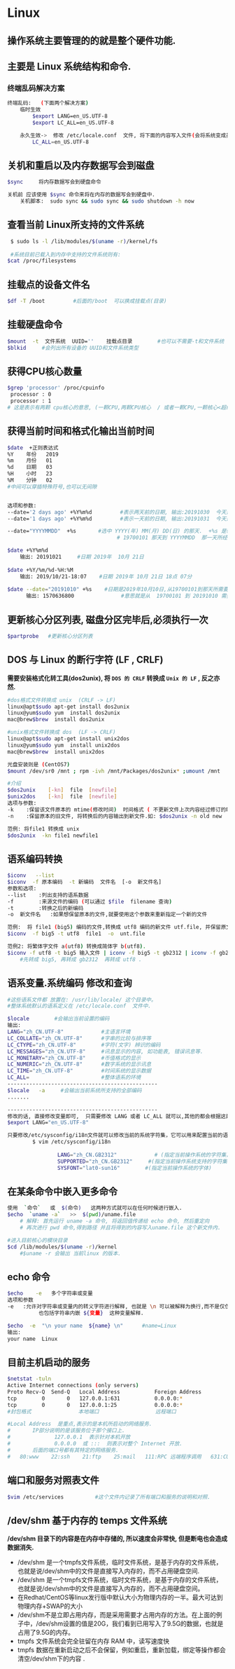 
# Linux

## 操作系统主要管理的的就是整个硬件功能.

## 主要是 Linux 系统结构和命令.

### 终端乱码解决方案

```bash
终端乱码:   (下面两个解决方案)
    临时生效
        $export LANG=en_US.UTF-8
        $export LC_ALL=en_US.UTF-8

    永久生效->  修改 /etc/locale.conf  文件, 将下面的内容写入文件(会将系统变成英文)
        LC_ALL=en_US.UTF-8
```

## 关机和重启以及内存数据写会到磁盘

```bash
$sync     将内存数据写会到硬盘命令

关机前 应该使用 $sync 命令来将在内存的数据写会到硬盘中.
    关机脚本:  sudo sync && sudo sync && sudo shutdown -h now
```

## 查看当前 Linux所支持的文件系统

```bash
 $ sudo ls -l /lib/modules/$(uname -r)/kernel/fs
 
 #系统目前已载入到内存中支持的文件系统则有:
$cat /proc/filesystems
```

## 挂载点的设备文件名

```bash
$df -T /boot         #后面的/boot  可以换成挂载点(目录)
```

## 挂载硬盘命令

```bash
$mount  -t  文件系统  UUID=''    挂载点目录        #也可以不需要-t和文件系统
$blkid     #会列出所有设备的 UUID和文件系统类型
```

## 获得CPU核心数量

```bash
$grep 'processor' /proc/cpuinfo
 processor : 0
 processor : 1
# 这是表示有两颗 cpu核心的意思, (一颗CPU,两颗CPU核心  / 或者一颗CPU,一颗核心<超线程>)
```

## 获得当前时间和格式化输出当前时间

```bash
$date  +正则表达式
%Y    年份   2019
%m    月份   01
%d    日期   03
%H    小时   23
%M    分钟   02
#中间可以穿插特殊符号,也可以无间隙


选项和参数:
--date='2 days ago' +%Y%m%d         #表示两天前的日期, 输出:20191030  今天是20191101
--date='1 days ago' +%Y%m%d         #表示一天前的日期, 输出:20191031  今天是20191101

--date="YYYYMMDD"  +%s	     #选中 YYYY(年) MM(月) DD(日) 的那天.  +%s 是转换成距离从
			                       # 19700101 那天到 YYYYMMDD  那一天所经过的秒数.

$date +%Y%m%d
    输出: 20191021     #日期 2019年  10月 21日
    
$date +%Y/%m/%d-%H:%M
    输出: 2019/10/21-18:07    #日期 2019年 10月 21日 18点 07分
    
$date --date="20191010" +%s    #日期是2019年10月10日,从19700101到那天所需要的秒数
	  输出: 1570636800               #意思就是从  19700101 到 20191010 需要经过这么多秒


```

## 更新核心分区列表, 磁盘分区完毕后,必须执行一次

```bash
$partprobe   #更新核心分区列表
```

## **DOS 与 Linux 的断行字符 \(LF , CRLF\)**

**需要安装格式化转工具\(dos2unix\), 将 `DOS 的 CRLF` 转换成 `Unix 的 LF` , 反之亦然.**

```bash
#dos格式文件转换成 unix  (CRLF -> LF)
linux@apt$sudo apt-get install dos2unix
linux@yum$sudo yum  install dos2unix
mac@brew$brew  install dos2unix

#unix格式文件转换成 dos  (LF -> CRLF)
linux@apt$sudo apt-get install unix2dos
linux@yum$sudo yum  install unix2dos
mac@brew$brew  install unix2dos

光盘安装则是 (CentOS7)
$mount /dev/sr0 /mnt ; rpm -ivh /mnt/Packages/dos2unix* ;umount /mnt 

#介绍
$dos2unix    [-kn]  file  [newfile]
$unix2dos    [-kn]  file  [newfile]
选项与参数:
-k    :保留该文件原本的 mtime(修改时间)  时间格式 ( 不更新文件上次内容经过修订的时间)
-n    :保留原本的旧文件, 将转换后的内容输出到新文件.如: $dos2unix -n old new

范例: 将file1 转换成 unix
$dos2unix  -kn file1 newfile1
```

## 语系编码转换

```bash
$iconv   --list
$iconv  -f 原本编码  -t 新编码  文件名  [-o  新文件名]
参数和选项:
--list    :列出支持的语系数据
-f        :来源文件的编码 (可以通过 $file  filename 查询)
-t        :转换之后的新编码
-o  新文件名   :如果想保留原本的文件,就要使用这个参数来重新指定一个新的文件

范例:  将 file1 (big5) 编码的文件,转换成 utf8 编码的新文件 utf.file, 并保留原文件.
$iconv  -f big5 -t utf8  file1  -o  unt.file

范例2: 将繁体字文件 a(utf8) 转换成简体字 b(utf8). 
$iconv -f utf8 -t big5 输入文件 | iconv -f big5 -t gb2312 | iconv -f gb2312 -t utf8 -o 输出文件
    #先转成 big5, 再转成 gb2312  再转成 utf8 .
```

## 语系变量.系统编码 修改和查询

```bash
#这些语系文件都 放置在: /usr/lib/locale/ 这个目录中。
#整体系统默认的语系定义在 /etc/locale.conf  文件中.

$locale        #会输出当前设置的编码
输出:
LANG="zh_CN.UTF-8"            #主语言环境
LC_COLLATE="zh_CN.UTF-8"      #字串的比较与排序等
LC_CTYPE="zh_CN.UTF-8"        #字符(文字) 辨识的编码
LC_MESSAGES="zh_CN.UTF-8"     #讯息显示的内容, 如功能表, 错误讯息等.
LC_MONETARY="zh_CN.UTF-8"     #币值格式的显示
LC_NUMERIC="zh_CN.UTF-8"      #数字系统的显示讯息
LC_TIME="zh_CN.UTF-8"         #时间系统的显示数据
LC_ALL=                       #整体语系的环境
------------------------------------------------
$locale   -a     #会输出当前系统所支持的全部编码
.......

------------------------------------------------
修改的话, 直接修改变量即可,  只需要修改 LANG 或者 LC_ALL 就可以,其他的都会根据这两个进行变化.
$export LANG="en_US.UTF-8"

只要修改/etc/sysconfig/i18n文件就可以修改当前的系统字符集，它可以用来配置当前的语言，字符集等
		$ vim /etc/sysconfig/i18n  
					
				LANG="zh_CN.GB2312" 		   # (指定当前操作系统的字符集)
				SUPPORTED="zh_CN.GB2312"	 #(指定当前操作系统支持的字符集)
				SYSFONT="lat0-sun16"	    #(指定当前操作系统的字体)
```

## 在某条命令中嵌入更多命令

```bash
使用  `命令`   或  $(命令)   这两种方式就可以在任何时候进行嵌入.
$echo  `uname -a`   >>  $(pwd)/uname.file
    # 解释: 首先运行 uname -a 命令, 将返回值传递给 echo 命令, 然后重定向
    # 再次进行 pwd 命令,得到路径 并且将得到的内容写入uname.file 这个新文件内.

#进入目前核心的模块目录
$cd /lib/modules/$(uname -r)/kernel    
    #$uname -r 会输出 当前linux 的版本.
```



## echo 命令

```bash
$echo    -e   多个字符串或变量
选项和参数
-e   :允许对字符串或变量内的转义字符进行解释, 也就是 \n 可以被解释为换行,而不是仅仅输出成文本
		  也包括字符串内嵌 ${变量}  这种变量解释.

$echo  -e  "\n your name  ${name} \n"      #name=Linux
输出: 
your name  Linux
```



## 目前主机启动的服务

```bash
$netstat -tuln
Active Internet connections (only servers)
Proto Recv-Q  Send-Q   Local Address           Foreign Address         State      
tcp        0       0   127.0.0.1:631           0.0.0.0:*               LISTEN     
tcp        0       0   127.0.0.1:25            0.0.0.0:*               LISTEN   
#封包格式               本地端口                  远程端口                 是否监听

#Local Address  是重点,表示的是本机所启动的网络服务.
#	    IP部分说明的是该服务位于那个接口上.
#	           127.0.0.1  表示针对本机开放
#	           0.0.0.0  或 :::  则表示对整个 Internet 开放.
#	    后面的端口号都有其特定的网络服务.
#   80:www    22:ssh    21:ftp    25:mail   111:RPC 远端程序调用   631:CUPS 打印服务功能
```

## 端口和服务对照表文件

```bash
$vim /etc/services          #这个文件内记录了所有端口和服务的说明和对照.
```

## /dev/shm 基于内存的 temps 文件系统

**/dev/shm 目录下的内容是在内存中存储的, 所以速度会非常快, 但是断电也会造成数据消失.**

- /dev/shm 是一个tmpfs文件系统，临时文件系统，是基于内存的文件系统，也就是说/dev/shm中的文件是直接写入内存的，而不占用硬盘空间.
- /dev/shm 是一个tmpfs文件系统，临时文件系统，是基于内存的文件系统，也就是说/dev/shm中的文件是直接写入内存的，而不占用硬盘空间。
- 在Redhat/CentOS等linux发行版中默认大小为物理内存的一半。最大可达到 物理内存+SWAP的大小
- /dev/shm不是立即占用内存，而是采用需要才占用内存的方法。在上面的例子中，/dev/shm设置的值是20G，我们看到已用写入了9.5G的数据，也就是占用了9.5G的内存。 
- tmpfs 文件系统会完全驻留在内存 RAM 中，读写速度快 
- tmpfs 数据在重新启动之后不会保留，例如重启，重新加载，绑定等操作都会清空/dev/shm下的内容 .









